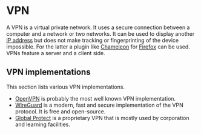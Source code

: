 # VPN

A VPN is a virtual private network.
It uses a secure connection between a computer and a network or two networks.
It can be used to display another [IP address](/wiki/ip_address.md) but does not make tracking or
fingerprinting of the device impossible.
For the latter a plugin like [Chameleon](/wiki/chameleon.md) for [Firefox](/wiki/firefox.md)
can be used.
VPNs feature a server and a client side.

## VPN implementations

This section lists various VPN implementations.

- [OpenVPN](/wiki/openvpn.md) is probably the most well known VPN implementation.
- [WireGuard](/wiki/wireguard.md) is a modern, fast and secure implementation of the VPN protocol.
  It is free and open-source.
- [Global Protect](/wiki/global_protect.md) is a proprietary VPN that is mostly used by corporation
  and learning facilities.
